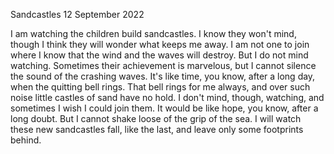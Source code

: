 Sandcastles
12 September 2022

I am watching the children build sandcastles.
I know they won't mind, though I think they will wonder
what keeps me away. I am not one to join
where I know that the wind and the waves will destroy.
But I do not mind watching. Sometimes their achievement 
is marvelous, but I cannot silence
the sound of the crashing waves. It's like time,
you know, after a long day, when the quitting bell rings.
That bell rings for me always, and over such noise
little castles of sand have no hold. I don't mind, though,
watching, and sometimes I wish I could join them.
It would be like hope, you know, after a long doubt.
But I cannot shake loose of the grip of the sea.
I will watch these new sandcastles fall, like the last,
and leave only some footprints behind.